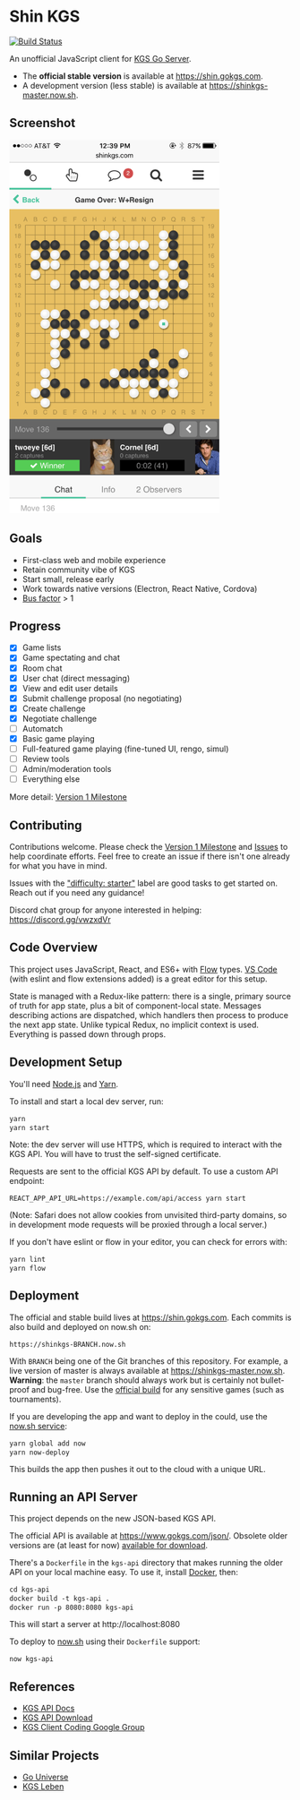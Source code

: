 # Shin KGS
[![Build Status](https://travis-ci.com/jkk/shinkgs.svg?branch=master)](https://travis-ci.com/jkk/shinkgs)

An unofficial JavaScript client for [KGS Go Server](http://www.gokgs.com/).

- The **official stable version** is available at https://shin.gokgs.com.
- A development version (less stable) is available at https://shinkgs-master.now.sh.

## Screenshot

<img src="./design/screenshot.png" alt="Screenshot - iOS Safari" width="375" height="667">

## Goals

* First-class web and mobile experience
* Retain community vibe of KGS
* Start small, release early
* Work towards native versions (Electron, React Native, Cordova)
* [Bus factor](https://en.wikipedia.org/wiki/Bus_factor) > 1

## Progress

- [x] Game lists
- [x] Game spectating and chat
- [x] Room chat
- [x] User chat (direct messaging)
- [x] View and edit user details
- [x] Submit challenge proposal (no negotiating)
- [x] Create challenge
- [x] Negotiate challenge
- [ ] Automatch
- [x] Basic game playing
- [ ] Full-featured game playing (fine-tuned UI, rengo, simul)
- [ ] Review tools
- [ ] Admin/moderation tools
- [ ] Everything else

More detail: [Version 1 Milestone](https://github.com/jkk/shinkgs/milestone/1)

## Contributing

Contributions welcome. Please check the [Version 1 Milestone](https://github.com/jkk/shinkgs/milestone/1) and [Issues](https://github.com/jkk/shinkgs/issues) to help coordinate efforts. Feel free to create an issue if there isn't one already for what you have in mind.

Issues with the ["difficulty: starter"](https://github.com/jkk/shinkgs/issues?q=is%3Aopen+is%3Aissue+label%3A%22difficulty%3A+starter%22) label are good tasks to get started on. Reach out if you need any guidance!

Discord chat group for anyone interested in helping: https://discord.gg/vwzxdVr

## Code Overview

This project uses JavaScript, React, and ES6+ with [Flow](https://flow.org/) types. [VS Code](https://code.visualstudio.com/) (with eslint and flow extensions added) is a great editor for this setup.

State is managed with a Redux-like pattern: there is a single, primary source of truth for app state, plus a bit of component-local state. Messages describing actions are dispatched, which handlers then process to produce the next app state. Unlike typical Redux, no implicit context is used. Everything is passed down through props.

## Development Setup

You'll need [Node.js](https://nodejs.org/en/) and [Yarn](https://yarnpkg.com/en/).

To install and start a local dev server, run:

```
yarn
yarn start
```

Note: the dev server will use HTTPS, which is required to interact with the KGS API. You will have to trust the self-signed certificate.

Requests are sent to the official KGS API by default. To use a custom API endpoint:

```
REACT_APP_API_URL=https://example.com/api/access yarn start
```

(Note: Safari does not allow cookies from unvisited third-party domains, so in development mode requests will be proxied through a local server.)

If you don't have eslint or flow in your editor, you can check for errors with:

```
yarn lint
yarn flow
```

## Deployment

The official and stable build lives at https://shin.gokgs.com. Each commits is also build and deployed on now.sh on:

```
https://shinkgs-BRANCH.now.sh
```

With `BRANCH` being one of the Git branches of this repository. For example, a live version of master is always available at https://shinkgs-master.now.sh. **Warning**: the `master` branch should always work but is certainly not bullet-proof and bug-free. Use the [official build](https://shin.gokgs.com) for any sensitive games (such as tournaments).

If you are developing the app and want to deploy in the could, use the [now.sh service](https://zeit.co/now):

```
yarn global add now
yarn now-deploy
```

This builds the app then pushes it out to the cloud with a unique URL.

## Running an API Server

This project depends on the new JSON-based KGS API.

The official API is available at https://www.gokgs.com/json/. Obsolete older versions are (at least for now) [available for download](https://www.gokgs.com/help/protocol.html).

There's a `Dockerfile` in the `kgs-api` directory that makes running the older API on your local machine easy. To use it, install [Docker](https://www.docker.com/), then:

```
cd kgs-api
docker build -t kgs-api .
docker run -p 8080:8080 kgs-api
```

This will start a server at http://localhost:8080

To deploy to [now.sh](https://zeit.co/now) using their `Dockerfile` support:

```
now kgs-api
```

## References

* [KGS API Docs](https://www.gokgs.com/json/protocol.html)
* [KGS API Download](https://www.gokgs.com/help/protocol.html)
* [KGS Client Coding Google Group](https://groups.google.com/forum/#!forum/kgs-client-coding)

## Similar Projects

* [Go Universe](https://github.com/IlyaKirillov/GoUniverse)
* [KGS Leben](https://github.com/stephenmartindale/kgs-leben)
